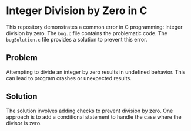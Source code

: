 # Integer Division by Zero in C
This repository demonstrates a common error in C programming: integer division by zero.  The `bug.c` file contains the problematic code. The `bugSolution.c` file provides a solution to prevent this error.

## Problem
Attempting to divide an integer by zero results in undefined behavior. This can lead to program crashes or unexpected results.

## Solution
The solution involves adding checks to prevent division by zero. One approach is to add a conditional statement to handle the case where the divisor is zero.